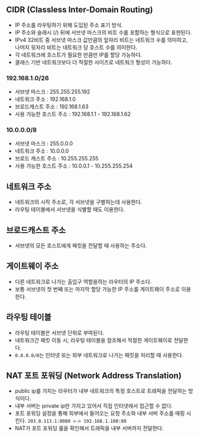 ## CIDR (Classless Inter-Domain Routing)

- IP 주소를 라우팅하기 위해 도입된 주소 표기 방식.
- IP 주소와 슬래시 (/) 뒤에 서브넷 마스크의 비트 수를 포함하는 형식으로 표현된다.
- IPv4 32비트 중 서브넷 마스크 값만큼의 앞자리 비트는 네트워크 수를 의미하고, 나머지 뒷자리 비트는 네트워크 당 호스트 수를 의미한다.
- 각 네트워크에 호스트가 필요한 만큼만 IP를 할당 가능하다.
- 클래스 기반 네트워크보다 더 적절한 사이즈로 네트워크 형성이 가능하다.

### 192.168.1.0/26

- 서브넷 마스크 : 255.255.255.192
- 네트워크 주소 : 192.168.1.0
- 브로드캐스트 주소 : 192.168.1.63
- 사용 가능한 호스트 주소 : 192.168.1.1 - 192.168.1.62

### 10.0.0.0/8

- 서브넷 마스크 : 255.0.0.0
- 네트워크 주소 : 10.0.0.0
- 브로드 캐스트 주소 : 10.255.255.255
- 사용 가능한 호스트 주소 : 10.0.0.1 - 10.255.255.254

## 네트워크 주소

- 네트워크의 시작 주소로, 각 서브넷을 구별하는데 사용한다.
- 라우팅 테이블에서 서브넷을 식별할 때도 이용한다.

## 브로드캐스트 주소

- 서브넷의 모든 호스트에게 패킷을 전달할 때 사용하는 주소다.

## 게이트웨이 주소

- 다른 네트워크로 나가는 출입구 역할을하는 라우터의 IP 주소다.
- 보통 서브넷의 첫 번째 또는 마지막 할당 가능한 IP 주소를 게이트웨이 주소로 이용한다.

## 라우팅 테이블

- 라우팅 테이블은 서브넷 단위로 부여된다.
- 네트워크간 패킷 이동 시, 라우팅 테이블을 참조해서 적절한 게이트웨이로 전달한다.
- `0.0.0.0/0`는 인터넷 또는 외부 네트워크로 나가는 패킷을 처리할 때 사용한다.

## NAT 포트 포워딩 (Network Address Translation)

- public ip를 가지는 라우터가 내부 네트워크의 특정 호스트로 트래픽을 전달하는 방식이다.
- 내부 서버는 private ip만 가지고 있어서 직접 인터넷에서 접근할 수 없다.
- 포트 포워딩 설정을 통해 외부에서 들어오는 요청 주소와 내부 서버 주소를 매핑 시킨다. `203.0.113.1:8080 <-> 192.168.1.100:80`
- NAT가 포트 포워딩 룰을 확인해서 트래픽을 내부 서버까지 전달한다.